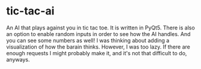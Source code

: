 # tic-tac-ai

An AI that plays against you in tic tac toe.
It is written in PyQt5.
There is also an option to enable random inputs in order to see how the AI handles. 
And you can see some numbers as well!
I was thinking about adding a visualization of how the barain thinks. However, I was too lazy. If there are enough requests I might probably make it,
and it's not that difficult to do, anyways.

